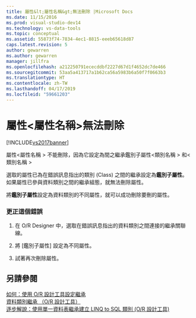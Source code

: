 ```yaml
---
title: 屬性&lt;屬性名稱&gt;無法刪除 |Microsoft Docs
ms.date: 11/15/2016
ms.prod: visual-studio-dev14
ms.technology: vs-data-tools
ms.topic: conceptual
ms.assetid: 55873f74-7834-4ec1-8815-eeeb65618d87
caps.latest.revision: 5
author: gewarren
ms.author: gewarren
manager: jillfra
ms.openlocfilehash: a212250791ececddbf2227d67d1f4652dc7de466
ms.sourcegitcommit: 53aa5a413717a1b62ca56a5983b6a50f7f0663b3
ms.translationtype: HT
ms.contentlocale: zh-TW
ms.lasthandoff: 04/17/2019
ms.locfileid: "59661203"
---
```

# <a name="the-property-ltproperty-namegt-cannot-be-deleted"></a>屬性&lt;屬性名稱&gt;無法刪除
[!INCLUDE[vs2017banner](../includes/vs2017banner.md)]

屬性\<屬性名稱 > 不能刪除，因為它設定為間之繼承鑑別子屬性\<類別名稱 > 和\<類別名稱 >  
  
 選取的屬性已為在錯誤訊息指出的類別 (Class) 之間的繼承設定為**鑑別子屬性**。 如果屬性已參與資料類別之間的繼承組態，就無法刪除屬性。  
  
 將**鑑別子屬性**設定為資料類別的不同屬性，就可以成功刪除要刪的屬性。  
  
### <a name="to-correct-this-error"></a>更正這個錯誤  
  
1.  在 O/R Designer 中，選取在錯誤訊息指出的資料類別之間連接的繼承關聯線。  
  
2.  將 [鑑別子屬性] 設定為不同屬性。  
  
3.  試著再次刪除屬性。  
  
## <a name="see-also"></a>另請參閱  
 [如何：使用 O/R 設計工具設定繼承](../data-tools/how-to-configure-inheritance-by-using-the-o-r-designer.md)   
 [資料類別繼承 （O/R 設計工具）](../data-tools/data-class-inheritance-o-r-designer.md)   
 [逐步解說：使用單一資料表繼承建立 LINQ to SQL 類別 (O/R 設計工具)](../data-tools/walkthrough-creating-linq-to-sql-classes-by-using-single-table-inheritance-o-r-designer.md)
